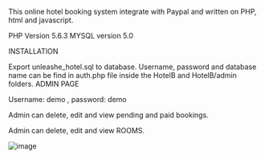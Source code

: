 This online hotel booking system integrate with Paypal and written on PHP, html and javascript.

PHP Version 5.6.3 MYSQL version 5.0

INSTALLATION

Export unleashe_hotel.sql to database.
Username, password and database name can be find in auth.php file inside the HotelB and HotelB/admin folders.
ADMIN PAGE

Username: demo , password: demo

Admin can delete, edit and view pending and paid bookings.

Admin can delete, edit and view ROOMS.

![image](https://github.com/amacleod1417/Hotel__Echo/assets/155204136/fb23f6c2-2317-4423-adcf-eecdec1053d9)
